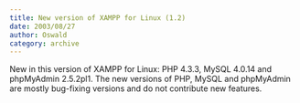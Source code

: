 ```yaml
---
title: New version of XAMPP for Linux (1.2)
date: 2003/08/27
author: Oswald
category: archive
---
```


New in this version of XAMPP for Linux: PHP 4.3.3, MySQL 4.0.14 and phpMyAdmin 2.5.2pl1. The new versions of PHP, MySQL and phpMyAdmin are mostly bug-fixing versions and do not contribute new features.
